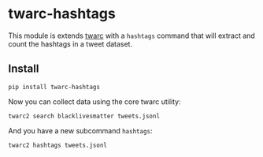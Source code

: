 # twarc-hashtags

This module is extends [twarc] with a `hashtags` command that will extract and
count the hashtags in a tweet dataset.

## Install

    pip install twarc-hashtags

Now you can collect data using the core twarc utility:

    twarc2 search blacklivesmatter tweets.jsonl

And you have a new subcommand `hashtags`:

    twarc2 hashtags tweets.jsonl 

[twarc]: https://github.com/docnow/twarc
